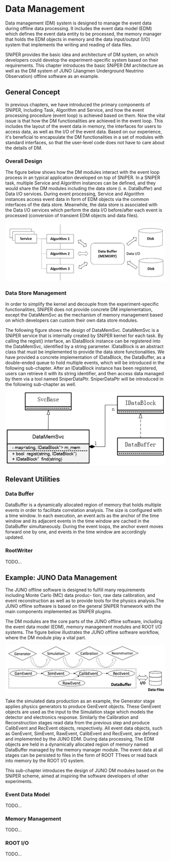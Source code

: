 # Data Management

Data management \(DM\) system is designed to manage the event data during offline data processing. It includes the event data model \(EDM\) which defines the event data entity to be processed, the memory manager that holds the EDM objects in memory and the data input/output \(I/O\) system that implements the writing and reading of data files.

SNiPER provides the basic idea and architecture of DM system, on which developers could develop the experiment-specific system based on their requirements. This chapter introduces the basic SNiPER DM architecture as well as the DM system of JUNO \(Jiangmen Underground Neutrino Observation\) offline software as an example.


## General Concept

In previous chapters, we have introduced the primary components of SNiPER, including Task, Algorithm and Service, and how the event processing procedure \(event loop\) is achieved based on them. Now the vital issue is that how the DM functionalities are achieved in the event loop. This includes the layout of the event data in memory, the interfaces for users to access data, as well as the I/O of the event data. Based on our experience, it's beneficial to encapsulate the DM functionalities in a set of modules with standard interfaces, so that the user-level code does not have to care about the details of DM.

### Overall Design

The figure below shows how the DM modules interact with the event loop process in an typical application developed  on top of SNiPER. In a SNiPER task, multiple Service and Algorithm instances can be defined, and they would share the DM modules including the data store \(i. e. DataBuffer\) and Data I/O services. During event processing, Service and Algorithm instances access event data in form of EDM objects via the common interfaces of the data store. Meanwhile, the data store is associated with the Data I/O services which perform the data I/O before/after each event is processed \(conversion of transient EDM objects and data files\).

![](figs/DM.png)

### Data Store Management

In order to simplify the kernel and decouple from the experiment-specific functionalities, SNiPER does not provide concrete DM implementation, except the DataMemSvc as the mechanism of memory management based on which developers can custom their own data store modules.

The following figure shows the design of DataMemSvc. DataMemSvc is a SNiPER service that is internally created by SNiPER kernel for each task. By calling the regist\(\) interface, an IDataBlock instance can be registered into the DataMemSvc, identified by a string parameter. IDataBlock is an abstract class that must be implemented to provide the data store functionalities. We have provided a concrete implementation of IDataBlock, the DataBuffer, as a double-ended queue to hold multiple events, which will be introduced in the following sub-chapter. After an IDataBlock instance has been registered, users can retrieve it with its string identifier, and then access data managed by them via a tool named SniperDataPtr. SniperDataPtr will be introduced in the following sub-chapter as well.

![](figs/DataMemSvc.png)


## Relevant Utilities

### Data Buffer

DataBuffer is a dynamically allocated region of memory that holds multiple events in order to facilitate correlation analysis. The size is configured with a time window. In each execution, an event acts as the anchor of the time window and its adjacent events in the time window are cached in the DataBuffer simultaneously. During the event loops, the anchor event moves forward one by one, and events in the time window are accordingly updated.

### RootWriter

TODO...



## Example: JUNO Data Management

The JUNO offline software is designed to fulfill many requirements including Monte Carlo \(MC\) data produc- tion, raw data calibration, and event reconstruction as well as to provide tools for the physics analysis.The JUNO offline software is based on the general SNiPER framework with the main components implemented as SNiPER plugins.

The DM modules are the core parts of the JUNO offline software, including the event data model \(EDM\), memory management modules and ROOT I/O systems. The figure below illustrates the JUNO offline software workflow, where the DM module play a vital part.

![](figs/offlineworkflow.png)

Take the simulated data production as an example, the Generator stage applies physics generators to produce GenEvent objects. These GenEvent objects are used as the input to the Simulation stage which models the detector and electronics response. Similarly the Calibration and Reconstruction stages read data from the previous step and produce CalibEvent and RecEvent objects, respectively. All event data objects, such as GenEvent, SimEvent, RawEvent, CalibEvent and RecEvent, are defined and implemented by the JUNO EDM. During data processing, The EDM objects are held in a dynamically allocated region of memory named DataBuffer managed by the memory manager module. The event data at all stages can be persisted to files in the form of ROOT TTrees or read back into memory by the ROOT I/O system.

This sub-chapter introduces the design of JUNO DM modules based on the SNiPER scheme, aimed at inspiring the software developers of other experiments.

### Event Data Model

TODO...

### Memory Management

TODO...

### ROOT I/O

TODO...
